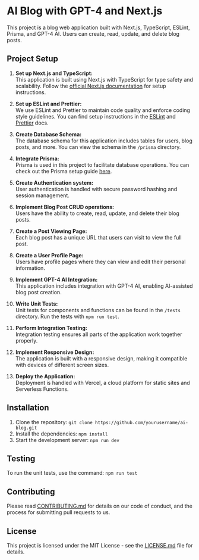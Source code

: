 # AI Blog with GPT-4 and Next.js

This project is a blog web application built with Next.js, TypeScript, ESLint, Prisma, and GPT-4 AI. Users can create, read, update, and delete blog posts. 

## Project Setup

1. **Set up Next.js and TypeScript:**  
   This application is built using Next.js with TypeScript for type safety and scalability. Follow the [official Next.js documentation](https://nextjs.org/docs) for setup instructions.

2. **Set up ESLint and Prettier:**  
   We use ESLint and Prettier to maintain code quality and enforce coding style guidelines. You can find setup instructions in the [ESLint](https://eslint.org/docs/user-guide/getting-started) and [Prettier](https://prettier.io/docs/en/install.html) docs.

3. **Create Database Schema:**  
   The database schema for this application includes tables for users, blog posts, and more. You can view the schema in the `/prisma` directory.

4. **Integrate Prisma:**  
   Prisma is used in this project to facilitate database operations. You can check out the Prisma setup guide [here](https://www.prisma.io/docs/getting-started).

5. **Create Authentication system:**  
   User authentication is handled with secure password hashing and session management. 

6. **Implement Blog Post CRUD operations:**  
   Users have the ability to create, read, update, and delete their blog posts.

7. **Create a Post Viewing Page:**  
   Each blog post has a unique URL that users can visit to view the full post.

8. **Create a User Profile Page:**  
   Users have profile pages where they can view and edit their personal information.

9. **Implement GPT-4 AI Integration:**  
   This application includes integration with GPT-4 AI, enabling AI-assisted blog post creation.

10. **Write Unit Tests:**  
    Unit tests for components and functions can be found in the `/tests` directory. Run the tests with `npm run test`.

11. **Perform Integration Testing:**  
    Integration testing ensures all parts of the application work together properly.

12. **Implement Responsive Design:**  
    The application is built with a responsive design, making it compatible with devices of different screen sizes.

13. **Deploy the Application:**  
    Deployment is handled with Vercel, a cloud platform for static sites and Serverless Functions. 

## Installation

1. Clone the repository: `git clone https://github.com/yourusername/ai-blog.git`
2. Install the dependencies: `npm install`
3. Start the development server: `npm run dev`

## Testing

To run the unit tests, use the command: `npm run test`

## Contributing

Please read [CONTRIBUTING.md](CONTRIBUTING.md) for details on our code of conduct, and the process for submitting pull requests to us.

## License

This project is licensed under the MIT License - see the [LICENSE.md](LICENSE.md) file for details.
